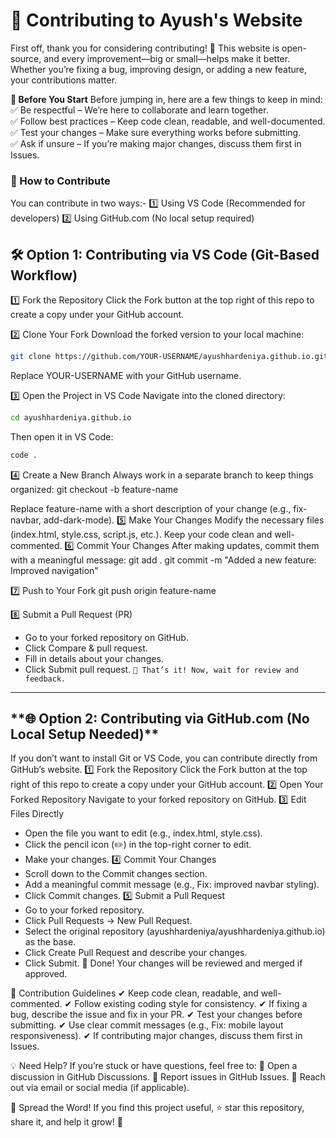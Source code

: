 <h1> 🤝 Contributing to Ayush's Website </h1>

First off, thank you for considering contributing! 🎉 This website is open-source, and every improvement—big or small—helps make it better. Whether you’re fixing a bug, improving design, or adding a new feature, your contributions matter.

**📌 Before You Start**
Before jumping in, here are a few things to keep in mind:<br>
✅ Be respectful – We’re here to collaborate and learn together.<br>
✅ Follow best practices – Keep code clean, readable, and well-documented.<br>
✅ Test your changes – Make sure everything works before submitting.<br>
✅ Ask if unsure – If you’re making major changes, discuss them first in Issues.<br>

### **🔧 How to Contribute**
<p>
You can contribute in two ways:-
1️⃣ Using VS Code (Recommended for developers)
2️⃣ Using GitHub.com (No local setup required)
</p>

<h2> 🛠 Option 1: Contributing via VS Code (Git-Based Workflow) </h2>

1️⃣ Fork the Repository
Click the Fork button at the top right of this repo to create a copy under your GitHub account.

2️⃣ Clone Your Fork
Download the forked version to your local machine:
```bash
git clone https://github.com/YOUR-USERNAME/ayushhardeniya.github.io.git
```
Replace YOUR-USERNAME with your GitHub username.

3️⃣ Open the Project in VS Code
Navigate into the cloned directory:
```bash
cd ayushhardeniya.github.io
```

Then open it in VS Code:
```bash
code .
```


4️⃣ Create a New Branch
Always work in a separate branch to keep things organized:
git checkout -b feature-name


Replace feature-name with a short description of your change (e.g., fix-navbar, add-dark-mode).
5️⃣ Make Your Changes
Modify the necessary files (index.html, style.css, script.js, etc.). Keep your code clean and well-commented.
6️⃣ Commit Your Changes
After making updates, commit them with a meaningful message:
git add .
git commit -m "Added a new feature: Improved navigation"


7️⃣ Push to Your Fork
git push origin feature-name


8️⃣ Submit a Pull Request (PR)
- Go to your forked repository on GitHub.
- Click Compare & pull request.
- Fill in details about your changes.
- Click Submit pull request.
`🎉 That’s it! Now, wait for review and feedback.`

---

<h2> **🌐 Option 2: Contributing via GitHub.com (No Local Setup Needed)** </h2>

If you don’t want to install Git or VS Code, you can contribute directly from GitHub’s website.
1️⃣ Fork the Repository
Click the Fork button at the top right of this repo to create a copy under your GitHub account.
2️⃣ Open Your Forked Repository
Navigate to your forked repository on GitHub.
3️⃣ Edit Files Directly
- Open the file you want to edit (e.g., index.html, style.css).
- Click the pencil icon (✏️) in the top-right corner to edit.
- Make your changes.
4️⃣ Commit Your Changes
- Scroll down to the Commit changes section.
- Add a meaningful commit message (e.g., Fix: improved navbar styling).
- Click Commit changes.
5️⃣ Submit a Pull Request
- Go to your forked repository.
- Click Pull Requests → New Pull Request.
- Select the original repository (ayushhardeniya/ayushhardeniya.github.io) as the base.
- Click Create Pull Request and describe your changes.
- Click Submit.
🎉 Done! Your changes will be reviewed and merged if approved.

📝 Contribution Guidelines
✔ Keep code clean, readable, and well-commented.
✔ Follow existing coding style for consistency.
✔ If fixing a bug, describe the issue and fix in your PR.
✔ Test your changes before submitting.
✔ Use clear commit messages (e.g., Fix: mobile layout responsiveness).
✔ If contributing major changes, discuss them first in Issues.

💡 Need Help?
If you’re stuck or have questions, feel free to:
💬 Open a discussion in GitHub Discussions.
🐞 Report issues in GitHub Issues.
📧 Reach out via email or social media (if applicable).

📢 Spread the Word!
If you find this project useful, ⭐️ star this repository, share it, and help it grow! 🚀
